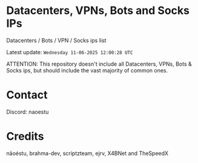 # Datacenters, VPNs, Bots and Socks IPs
 
Datacenters / Bots / VPN / Socks ips list

Latest update: `Wednesday 11-06-2025 12:00:28 UTC` 

ATTENTION: This repository doesn't include all Datacenters, VPNs, Bots & Socks ips, 
but should include the vast majority of common ones.

# Contact
Discord: naoestu

# Credits
nãoéstu, brahma-dev, scriptzteam, ejrv, X4BNet and TheSpeedX
